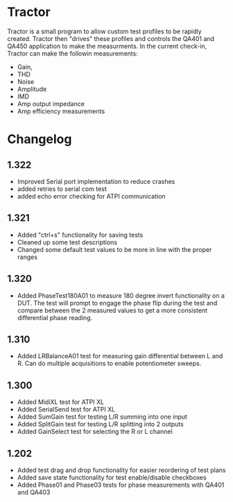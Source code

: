 # Tractor
Tractor is a small program to allow custom test profiles to be rapidly created. Tractor then "drives" these profiles and 
controls the QA401 and QA450 application to make the measurments. In the current check-in, Tractor can make the followin
measurements: 
* Gain, 
* THD
* Noise
* Amplitude
* IMD
* Amp output impedance
* Amp efficiency measurements


# Changelog

## 1.322
* Improved Serial port implementation to reduce crashes
* added retries to serial com test
* added echo error checking for ATPI communication

## 1.321
* Added "ctrl+s" functionality for saving tests
* Cleaned up some test descriptions
* Changed some default test values to be more in line with the proper ranges

## 1.320
* Added PhaseTest180A01 to measure 180 degree invert functionality on a DUT. The test will prompt to engage the phase flip during the test and compare between the 2 measured values to get a more consistent differential phase reading.

## 1.310
* Added LRBalanceA01 test for measuring gain differential between L and R. Can do multiple acquisitions to enable potentiometer sweeps.

## 1.300
* Added MidiXL test for ATPI XL
* Added SerialSend test for ATPI XL
* Added SumGain test for testing L/R summing into one input
* Added SplitGain test for testing L/R splitting into 2 outputs
* Added GainSelect test for selecting the R or L channel

## 1.202
* Added test drag and drop functionality for easier reordering of test plans
* Added save state functionality for test enable/disable checkboxes
* Added Phase01 and Phase03 tests for phase measurements with QA401 and QA403
